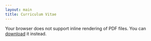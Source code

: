 ```yaml
---
layout: main
title: Curriculum Vitae
---
```



<object data="documents/cv.pdf" type="application/pdf" width="100%" height="800">
  <p>Your browser does not support inline rendering of PDF files.  
     You can <a href="documents/cv.pdf">download</a> it instead.</p>
</object>
